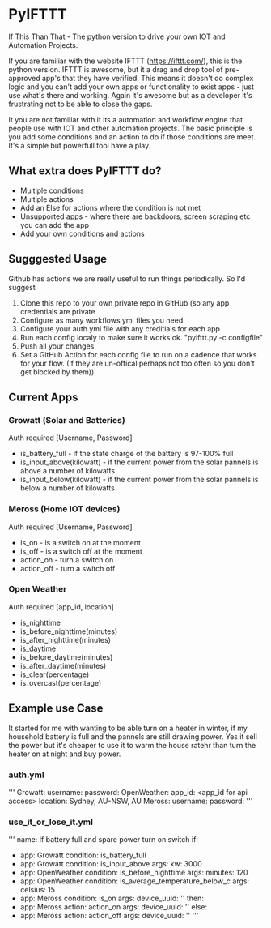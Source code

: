 # PyIFTTT
If This Than That - The python version to drive your own IOT and Automation Projects. 

If you are familiar with the website IFTTT (https://ifttt.com/),  this is the python version. IFTTT is awesome, but it a drag and drop tool of pre-approved app's that they have verified. This means it doesn't do complex logic and you can't add your own apps or functionality to exist apps - just use what's there and working. Again it's awesome but as a developer it's frustrating not to be able to close the gaps.

It you are not familiar with it its a automation and workflow engine that people use with IOT and other automation projects. The basic principle is you add some conditions and an action to do if those conditions are meet. It's a simple but powerfull tool have a play.

## What extra does PyIFTTT do?
* Multiple conditions
* Multiple actions
* Add an Else for actions where the condition is not met
* Unsupported apps - where there are backdoors, screen scraping etc you can add the app
* Add your own conditions and actions

## Sugggested Usage
Github has actions we are really useful to run things periodically. So I'd suggest
1. Clone this repo to your own private repo in GitHub (so any app credentials are private
2. Configure as many workflows yml files you need.
3. Configure your auth.yml file with any creditials for each app
4. Run each config localy to make sure it works ok. "pyifttt.py -c configfile"
5. Push all your changes.
6. Set a GitHub Action for each config file to run on a cadence that works for your flow. (If they are un-offical perhaps not too often so you don't get blocked by them)) 


## Current Apps
### Growatt (Solar and Batteries)
Auth required [Username, Password]
* is_battery_full - if the state charge of the battery is 97-100% full
* is_input_above(kilowatt) - if the current power from the solar pannels is above a number of kilowatts
* is_input_below(kilowatt) - if the current power from the solar pannels is below a number of kilowatts

### Meross (Home IOT devices)
Auth required [Username, Password]
* is_on - is a switch on at the moment
* is_off - is a switch off at the moment
* action_on - turn a switch on
* action_off - turn a switch off

### Open Weather
Auth required [app_id, location]
* is_nighttime
* is_before_nighttime(minutes)
* is_after_nighttime(minutes)
* is_daytime
* is_before_daytime(minutes)
* is_after_daytime(minutes)
* is_clear(percentage)
* is_overcast(percentage)


## Example use Case
It started for me with wanting to be able turn on a heater in winter, if my household battery is full and the pannels are still drawing power. Yes it sell the power but it's cheaper to use it to warm the house ratehr than turn the heater on at night and buy power.

### auth.yml
'''
Growatt:
  username: <username>
  password: <password>
OpenWeather:
  app_id: <app_id for api access>
  location: Sydney, AU-NSW, AU
Meross:
  username: <username>
  password: <password>
'''
  
### use_it_or_lose_it.yml
'''
name: If battery full and spare power turn on switch
if:
  - app: Growatt
    condition: is_battery_full
  - app: Growatt
    condition: is_input_above
    args:
      kw: 3000
  - app: OpenWeather
    condition: is_before_nighttime
    args:
      minutes: 120
  - app: OpenWeather
    condition: is_average_temperature_below_c
    args:
      celsius: 15
  - app: Meross
    condition: is_on
    args:
      device_uuid: '<hidden>'
then:
  - app: Meross
    action: action_on
    args:
      device_uuid: '<hidden>'
else:
  - app: Meross
    action: action_off
    args:
      device_uuid: '<hidden>'
'''

